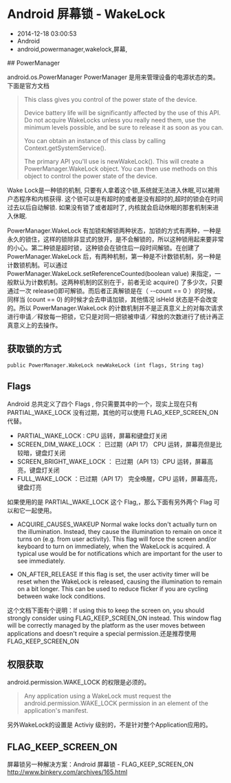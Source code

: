 # Android 屏幕锁 - WakeLock
- 2014-12-18 03:00:53
- Android
- android,powermanager,wakelock,屏幕,

<!--markdown-->## PowerManager
android.os.PowerManager
PowerManager 是用来管理设备的电源状态的类。下面是官方文档

>This class gives you control of the power state of the device.
>
>Device battery life will be significantly affected by the use of this API. Do not acquire WakeLocks unless you really need them, use the minimum levels possible, and be sure to release it as soon as you can.
>
>You can obtain an instance of this class by calling Context.getSystemService().
>
>The primary API you'll use is newWakeLock(). This will create a PowerManager.WakeLock object. You can then use methods on this object to control the power state of the device.

Wake Lock是一种锁的机制, 只要有人拿着这个锁,系统就无法进入休眠,可以被用户态程序和内核获得. 这个锁可以是有超时的或者是没有超时的,超时的锁会在时间过去以后自动解锁. 如果没有锁了或者超时了, 内核就会启动休眠的那套机制来进入休眠.

PowerManager.WakeLock 有加锁和解锁两种状态，加锁的方式有两种，一种是永久的锁住，这样的锁除非显式的放开，是不会解锁的，所以这种锁用起来要非常的小心。第二种锁是超时锁，这种锁会在锁住后一段时间解锁。在创建了 PowerManager.WakeLock 后，有两种机制，第一种是不计数锁机制，另一种是计数锁机制。可以通过PowerManager.WakeLock.setReferenceCounted(boolean value) 来指定，一般默认为计数机制。这两种机制的区别在于，前者无论 acquire() 了多少次，只要通过一次 release()即可解锁。而后者正真解锁是在（ --count == 0 ）的时候，同样当 (count == 0) 的时候才会去申请加锁，其他情况 isHeld 状态是不会改变的。所以 PowerManager.WakeLock 的计数机制并不是正真意义上的对每次请求进行申请／释放每一把锁，它只是对同一把锁被申请／释放的次数进行了统计再正真意义上的去操作。

## 获取锁的方式

    public PowerManager.WakeLock newWakeLock (int flags, String tag)

## Flags

Android 总共定义了四个 Flags , 你只需要其中的一个，现实上现在只有 PARTIAL_WAKE_LOCK 没有过期，其他的可以使用 FLAG_KEEP_SCREEN_ON 代替。

 - PARTIAL_WAKE_LOCK : CPU 运转，屏幕和键盘灯关闭
 - SCREEN_DIM_WAKE_LOCK ： 已过期（API 17） CPU 运转，屏幕亮但是比较暗，键盘灯关闭 
 - SCREEN_BRIGHT_WAKE_LOCK ： 已过期（API 13）CPU 运转，屏幕高亮，键盘灯关闭
 - FULL_WAKE_LOCK ：已过期（API 17） 完全唤醒，CPU 运转，屏幕高亮，键盘灯亮

如果使用的是 PARTIAL_WAKE_LOCK 这个 Flag,，那么下面有另外两个 Flag 可以和它一起使用。

 - ACQUIRE_CAUSES_WAKEUP
Normal wake locks don't actually turn on the illumination. Instead, they cause the illumination to remain on once it turns on (e.g. from user activity). This flag will force the screen and/or keyboard to turn on immediately, when the WakeLock is acquired. A typical use would be for notifications which are important for the user to see immediately.

 - ON_AFTER_RELEASE
If this flag is set, the user activity timer will be reset when the WakeLock is released, causing the illumination to remain on a bit longer. This can be used to reduce flicker if you are cycling between wake lock conditions.

这个文档下面有个说明：If using this to keep the screen on, you should strongly consider using FLAG_KEEP_SCREEN_ON instead. This window flag will be correctly managed by the platform as the user moves between applications and doesn't require a special permission.还是推荐使用FLAG_KEEP_SCREEN_ON

## 权限获取

android.permission.WAKE_LOCK 的权限是必须的。

>Any application using a WakeLock must request the android.permission.WAKE_LOCK permission in an <uses-permission> element of the application's manifest.


另外WakeLock的设置是 Activiy 级别的，不是针对整个Application应用的。

## FLAG_KEEP_SCREEN_ON
屏幕锁另一种解决方案：Android 屏幕锁 - FLAG_KEEP_SCREEN_ON <http://www.binkery.com/archives/165.html>
